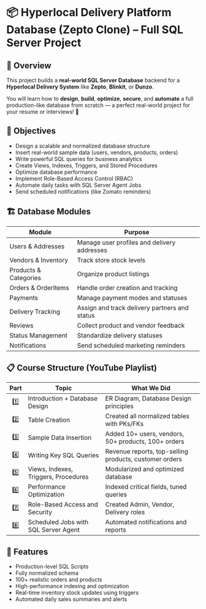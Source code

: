
# 📦 Hyperlocal Delivery Platform Database (Zepto Clone) – Full SQL Server Project

## 🛒 Overview

This project builds a **real-world SQL Server Database** backend for a **Hyperlocal Delivery System** like **Zepto**, **Blinkit**, or **Dunzo**.

You will learn how to **design**, **build**, **optimize**, **secure**, and **automate** a full production-like database from scratch — a perfect real-world project for your resume or interviews! 🚀

## 🎯 Objectives

- Design a scalable and normalized database structure
- Insert real-world sample data (users, vendors, products, orders)
- Write powerful SQL queries for business analytics
- Create Views, Indexes, Triggers, and Stored Procedures
- Optimize database performance
- Implement Role-Based Access Control (RBAC)
- Automate daily tasks with SQL Server Agent Jobs
- Send scheduled notifications (like Zomato reminders)

## 🏗️ Database Modules

| Module               | Purpose                                             |
|----------------------|------------------------------------------------------|
| Users & Addresses    | Manage user profiles and delivery addresses          |
| Vendors & Inventory  | Track store stock levels                             |
| Products & Categories| Organize product listings                           |
| Orders & OrderItems  | Handle order creation and tracking                   |
| Payments             | Manage payment modes and statuses                    |
| Delivery Tracking    | Assign and track delivery partners and status        |
| Reviews              | Collect product and vendor feedback                 |
| Status Management    | Standardize delivery statuses                        |
| Notifications        | Send scheduled marketing reminders                  |

## 📋 Course Structure (YouTube Playlist)

| Part | Topic                                   | What We Did                          |
|:----:|-----------------------------------------|--------------------------------------|
| 1️⃣  | Introduction + Database Design          | ER Diagram, Database Design principles |
| 2️⃣  | Table Creation                          | Created all normalized tables with PKs/FKs |
| 3️⃣  | Sample Data Insertion                   | Added 10+ users, vendors, 50+ products, 100+ orders |
| 4️⃣  | Writing Key SQL Queries                 | Revenue reports, top-selling products, customer orders |
| 5️⃣  | Views, Indexes, Triggers, Procedures     | Modularized and optimized database |
| 6️⃣  | Performance Optimization                | Indexed critical fields, tuned queries |
| 7️⃣  | Role-Based Access and Security          | Created Admin, Vendor, Delivery roles |
| 8️⃣  | Scheduled Jobs with SQL Server Agent    | Automated notifications and reports |


## 🚀 Features

- Production-level SQL Scripts
- Fully normalized schema
- 100+ realistic orders and products
- High-performance indexing and optimization
- Real-time inventory stock updates using triggers
- Automated daily sales summaries and alerts

